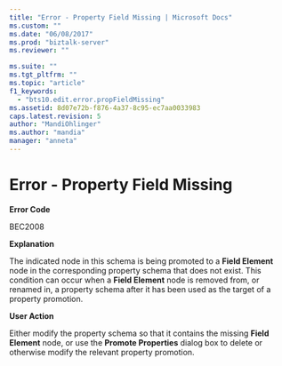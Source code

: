 ```yaml
---
title: "Error - Property Field Missing | Microsoft Docs"
ms.custom: ""
ms.date: "06/08/2017"
ms.prod: "biztalk-server"
ms.reviewer: ""

ms.suite: ""
ms.tgt_pltfrm: ""
ms.topic: "article"
f1_keywords: 
  - "bts10.edit.error.propFieldMissing"
ms.assetid: 8d07e72b-f876-4a37-8c95-ec7aa0033983
caps.latest.revision: 5
author: "MandiOhlinger"
ms.author: "mandia"
manager: "anneta"
---
```

# Error - Property Field Missing
**Error Code**  
  
 BEC2008  
  
 **Explanation**  
  
 The indicated node in this schema is being promoted to a **Field Element** node in the corresponding property schema that does not exist. This condition can occur when a **Field Element** node is removed from, or renamed in, a property schema after it has been used as the target of a property promotion.  
  
 **User Action**  
  
 Either modify the property schema so that it contains the missing **Field Element** node, or use the **Promote Properties** dialog box to delete or otherwise modify the relevant property promotion.